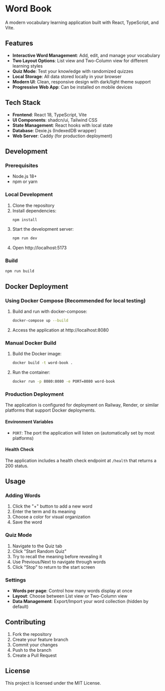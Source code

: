 # Word Book

A modern vocabulary learning application built with React, TypeScript, and Vite.

## Features

- **Interactive Word Management**: Add, edit, and manage your vocabulary
- **Two Layout Options**: List view and Two-Column view for different learning styles
- **Quiz Mode**: Test your knowledge with randomized quizzes
- **Local Storage**: All data stored locally in your browser
- **Modern UI**: Clean, responsive design with dark/light theme support
- **Progressive Web App**: Can be installed on mobile devices

## Tech Stack

- **Frontend**: React 18, TypeScript, Vite
- **UI Components**: shadcn/ui, Tailwind CSS
- **State Management**: React hooks with local state
- **Database**: Dexie.js (IndexedDB wrapper)
- **Web Server**: Caddy (for production deployment)

## Development

### Prerequisites

- Node.js 18+ 
- npm or yarn

### Local Development

1. Clone the repository
2. Install dependencies:
   ```bash
   npm install
   ```
3. Start the development server:
   ```bash
   npm run dev
   ```
4. Open http://localhost:5173

### Build

```bash
npm run build
```

## Docker Deployment

### Using Docker Compose (Recommended for local testing)

1. Build and run with docker-compose:
   ```bash
   docker-compose up --build
   ```
2. Access the application at http://localhost:8080

### Manual Docker Build

1. Build the Docker image:
   ```bash
   docker build -t word-book .
   ```

2. Run the container:
   ```bash
   docker run -p 8080:8080 -e PORT=8080 word-book
   ```

### Production Deployment

The application is configured for deployment on Railway, Render, or similar platforms that support Docker deployments.

#### Environment Variables

- `PORT`: The port the application will listen on (automatically set by most platforms)

#### Health Check

The application includes a health check endpoint at `/health` that returns a 200 status.

## Usage

### Adding Words

1. Click the "+" button to add a new word
2. Enter the term and its meaning
3. Choose a color for visual organization
4. Save the word

### Quiz Mode

1. Navigate to the Quiz tab
2. Click "Start Random Quiz" 
3. Try to recall the meaning before revealing it
4. Use Previous/Next to navigate through words
5. Click "Stop" to return to the start screen

### Settings

- **Words per page**: Control how many words display at once
- **Layout**: Choose between List view or Two-Column view
- **Data Management**: Export/Import your word collection (hidden by default)

## Contributing

1. Fork the repository
2. Create your feature branch
3. Commit your changes
4. Push to the branch
5. Create a Pull Request

## License

This project is licensed under the MIT License.
